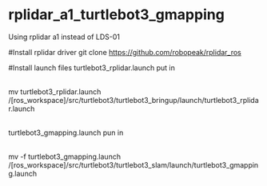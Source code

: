 # rplidar_a1_turtlebot3_gmapping
Using rplidar a1 instead of  LDS-01

#Install rplidar driver
git clone https://github.com/robopeak/rplidar_ros<br>

#Install launch files
turtlebot3_rplidar.launch put in<br><br>

mv turtlebot3_rplidar.launch /[ros_workspace]/src/turtlebot3/turtlebot3_bringup/launch/turtlebot3_rplidar.launch<br><br>

turtlebot3_gmapping.launch pun in <br><br>

mv -f turtlebot3_gmapping.launch /[ros_workspace]/src/turtlebot3/turtlebot3_slam/launch/turtlebot3_gmapping.launch






